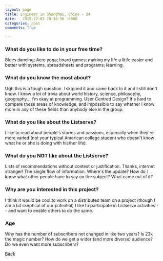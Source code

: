 ```yaml
---
layout: page
title: Engineer in Shanghai, China - 24
date:   2015-12-03 20:16:36 -0800
categories: post
comments: True

---
```


### What do you like to do in your free time?
<p>Blues dancing; Acro yoga; board games; making my life a little easier and better with systems, spreadsheets and programs; learning.</p>

### What do you know the most about?
<p>Ugh this is a tough question. I skipped it and came back to it and I still don't know. I know a lot of trivia about world history, science, philosophy, geography... I'm okay at programming. User Centred Design? It's hard to compare these areas of knowledge, and impossible to say whether I know more in any of these fields than anybody else in the group.</p>

### What do you like about the Listserve?
<p>I like to read about people's stories and passions, especially when they're more varied (not your typical American college student who doesn't know what he or she is doing with his/her life).</p>

### What do you NOT like about the Listserve?
<p>Lists of recommendations without context or justification. Thanks, internet stranger!
The single flow of information. Where's the update? How do I know what other people have to say on the subject? What came out of it?</p>

### Why are you interested in this project?
<p>I think it would be cool to work on a distributed team on a project (though I am a bit skeptical of our potential)
I like to participate in Listserve activities -- and want to enable others to do the same.</p>

### Age
<p>Why has the number of subscribers not changed in like two years? is 23k the magic number? How do we get a wider (and more diverse) audience? Do we even want more subscribers? </p>

[Back][1]

[1]: /home/responders/all